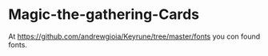 # Magic-the-gathering-Cards
At https://github.com/andrewgioia/Keyrune/tree/master/fonts you con found fonts.
